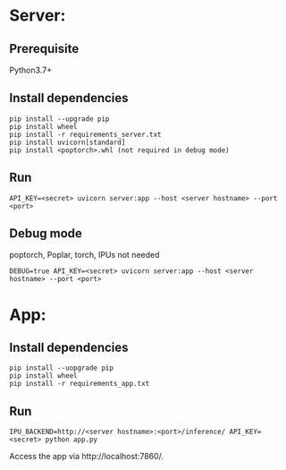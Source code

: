 # Server:

## Prerequisite

Python3.7+

## Install dependencies

```
pip install --upgrade pip
pip install wheel
pip install -r requirements_server.txt
pip install uvicorn[standard]
pip install <poptorch>.whl (not required in debug mode)
```

## Run

```
API_KEY=<secret> uvicorn server:app --host <server hostname> --port <port>
```

## Debug mode

poptorch, Poplar, torch, IPUs not needed

```
DEBUG=true API_KEY=<secret> uvicorn server:app --host <server hostname> --port <port>
```

# App:

## Install dependencies

```
pip install --uopgrade pip
pip install wheel
pip install -r requirements_app.txt
```

## Run

```
IPU_BACKEND=http://<server hostname>:<port>/inference/ API_KEY=<secret> python app.py
```

Access the app via http://localhost:7860/.
